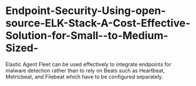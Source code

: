 # Endpoint-Security-Using-open-source-ELK-Stack-A-Cost-Effective-Solution-for-Small--to-Medium-Sized-
Elastic Agent Fleet can be used effectively to integrate endpoints for malware detection rather than to rely on Beats such as Heartbeat, Metricbeat, and Filebeat which have to be configured separately.
